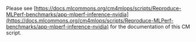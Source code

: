 Please see [https://docs.mlcommons.org/cm4mlops/scripts/Reproduce-MLPerf-benchmarks/app-mlperf-inference-nvidia](https://docs.mlcommons.org/cm4mlops/scripts/Reproduce-MLPerf-benchmarks/app-mlperf-inference-nvidia) for the documentation of this CM script.
